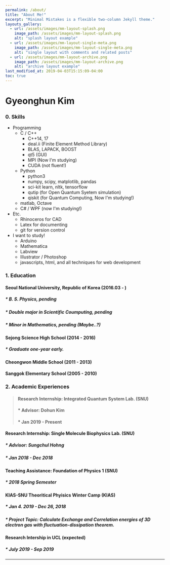 ```yaml
---
permalink: /about/
title: "About Me!"
excerpt: "Minimal Mistakes is a flexible two-column Jekyll theme."
layouts_gallery:
  - url: /assets/images/mm-layout-splash.png
    image_path: /assets/images/mm-layout-splash.png
    alt: "splash layout example"
  - url: /assets/images/mm-layout-single-meta.png
    image_path: /assets/images/mm-layout-single-meta.png
    alt: "single layout with comments and related posts"
  - url: /assets/images/mm-layout-archive.png
    image_path: /assets/images/mm-layout-archive.png
    alt: "archive layout example"
last_modified_at: 2019-04-03T15:15:09-04:00
toc: true
---
```

Gyeonghun Kim
=
### 0. Skills
* Programming
  * C / C++
    * C++14, 17
    * deal.ii (Finite Element Method Library)
    * BLAS, LAPACK, BOOST
    * qt5 (GUI)
    * MPI (Now I'm studying)
    * CUDA (not fluent!)
  * Python
    * python3
    * numpy, scipy, matplotlib, pandas
    * sci-kit learn, nltk, tensorflow
    * qutip (for Open Quantum Syetem simulation)
    * qiskit (for Quantum Computing, Now I'm studying!)
  * matlab, Octave
  * C# / WPF (now I'm studying!)
* Etc.
  * Rhinoceros for CAD
  * Latex for documenting
  * git for version control
* I want to study!
  * Arduino
  * Mathematica 
  * Labview
  * Illustrator / Photoshop
  * javascripts, html, and all techniques for web development

### 1. Education
#### Seoul National University, Republic of Korea (2016.03 - )
##### * B. S. Physics, pending  
##### * Double major in Scientific Coumputing, pending  
##### * Minor in Mathematics, pending  (Maybe..?)

#### Sejong Science High School  (2014 - 2016)
##### * Graduate one-year early. 

#### Cheongwon Middle School (2011 - 2013)
#### Sanggok Elementary School (2005 - 2010)

### 2. Academic Experiences
> #### Research Internship: Integrated Quantum System Lab. (SNU)
> #### * Advisor: Dohun Kim
> #### * Jan 2019 - Present

#### Research Internship: Single Molecule Biophysics Lab. (SNU)
##### * Advisor: Sungchul Hohng
##### * Jan 2018 - Dec 2018
#### Teaching Assistance: Foundation of Physics 1 (SNU)
##### * 2018 Spring Semester
#### KIAS-SNU Theoritical Phyisics Winter Camp (KIAS)
##### * Jan 4. 2019 - Dec 26, 2018
##### * Project Topic: Calculate Exchange and Correlation energies of 3D electron gas with fluctuation-dissipation theorem.
#### Research Intership in UCL (expected)
##### * July 2019 - Sep 2019 



---